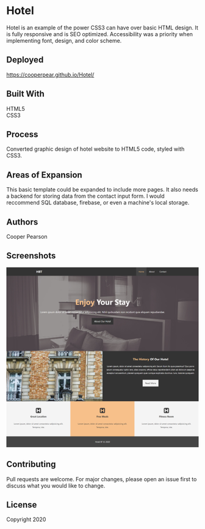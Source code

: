 # Hotel
Hotel is an example of the power CSS3 can have over basic HTML design. It is fully responsive and is SEO optimized. 
Accessibility was a priority when implementing font, design, and color scheme.

## Deployed
https://cooperpear.github.io/Hotel/

## Built With
HTML5 <br>
CSS3

## Process
Converted graphic design of hotel website to HTML5 code, styled with CSS3.

## Areas of Expansion
This basic template could be expanded to include more pages. It also needs a backend for storing data from the contact input form. I would reccommend SQL database, firebase, or even a machine's local storage. 

## Authors
Cooper Pearson

## Screenshots
![Home Page](https://github.com/cooperpear/Hotel/blob/master/screencapture-cooperpear-github-io-Hotel-2020-06-05-13_27_47.png?raw=true "Home Page")

## Contributing
Pull requests are welcome. For major changes, please open an issue first to discuss what you would like to change.

## License
Copyright 2020